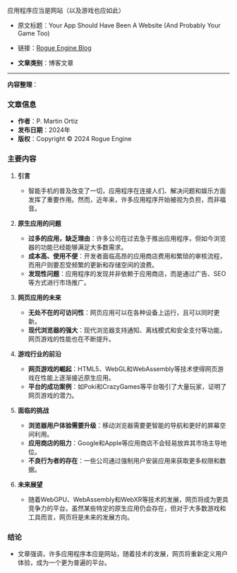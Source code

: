 应用程序应当是网站（以及游戏也应如此）
- 原文标题：Your App Should Have Been A Website (And Probably Your Game Too)
- 链接：[Rogue Engine Blog](https://rogueengine.io/blog/your-app-should-have-been-a-website)

- **文章类别**：博客文章

---
**内容整理**：

### 文章信息
- **作者**：P. Martin Ortiz
- **发布日期**：2024年
- **版权**：Copyright © 2024 Rogue Engine

### 主要内容
1. **引言**
   - 智能手机的普及改变了一切，应用程序在连接人们、解决问题和娱乐方面发挥了重要作用。然而，近年来，许多应用程序开始被视为负担，而非福音。

2. **原生应用的问题**
   - **过多的应用，缺乏理由**：许多公司在过去急于推出应用程序，但如今浏览器的功能已经能够满足大多数需求。
   - **成本高、使用不便**：开发者面临高昂的应用商店费用和繁琐的审核流程，而用户则要忍受频繁的更新和存储空间的浪费。
   - **发现性问题**：应用程序的发现并非依赖于应用商店，而是通过广告、SEO等方式进行市场推广。

3. **网页应用的未来**
   - **无处不在的可访问性**：网页应用可以在各种设备上运行，且可以同时更新。
   - **现代浏览器的强大**：现代浏览器支持通知、离线模式和安全支付等功能，网页游戏的性能也在不断提升。

4. **游戏行业的前沿**
   - **网页游戏的崛起**：HTML5、WebGL和WebAssembly等技术使得网页游戏在性能上逐渐接近原生应用。
   - **平台的成功案例**：如Poki和CrazyGames等平台吸引了大量玩家，证明了网页游戏的潜力。

5. **面临的挑战**
   - **浏览器用户体验需要升级**：移动浏览器需要更智能的导航和更好的屏幕空间利用。
   - **应用商店的阻力**：Google和Apple等应用商店不会轻易放弃其市场主导地位。
   - **不良行为者的存在**：一些公司通过强制用户安装应用来获取更多权限和数据。

6. **未来展望**
   - 随着WebGPU、WebAssembly和WebXR等技术的发展，网页将成为更具竞争力的平台。虽然某些特定的原生应用仍会存在，但对于大多数游戏和工具而言，网页将是未来的发展方向。

### 结论
- 文章强调，许多应用程序本应是网站，随着技术的发展，网页将重新定义用户体验，成为一个更为普遍的平台。